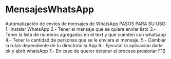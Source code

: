 # MensajesWhatsApp
Automatización de envíos de mensajes de WhatsApp
PASOS PARA SU USO 
1.-Instalar WhatsApp
2.- Tener el mensaje que se quiere enviar listo
3.- Tener la lista de numeros agregados en el text y que cuenten con whatsapp
4.- Tener la cantidad de personas que se le enviara el mensaje.
5.- Cambiar la rutas dependiente de tu directorio la App
6.- Ejecutar la aplicacion darle ok y abrir whatsApp 
7.- En caso de querer detener el proceso presionar F12
